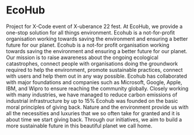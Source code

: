 # EcoHub
Project for X-Code event of X-uberance 22 fest.
At EcoHub, we provide a one-stop solution for all things environment. Ecohub is a not-for-profit organisation working towards saving the environment and ensuring a better future for our planet. Ecohub is a not-for profit organisation working towards saving the environment and ensuring a better future for our planet. Our mission is to raise awareness about the ongoing ecological catastrophes, connect people with organisations doing the groundwork required to help the environment, promote sustainable practices, connect with users and help them out in any way possible.
        Ecohub has collaborated with major foundations and companies such as Microsoft, Google, Apple, IBM, and Wipro to ensure reaching the community globally. Closely working with many industries, we have managed to reduce carbon emissions of industrial infrastructure by up to 15%
        Ecohub was founded on the basic moral principles of giving back. Nature and the environment provide us with all the necessities and luxuries that we so often take for granted and it is about time we start giving back. Through our initiatives, we aim to build a more sustainable future in this beautiful planet we call home.

